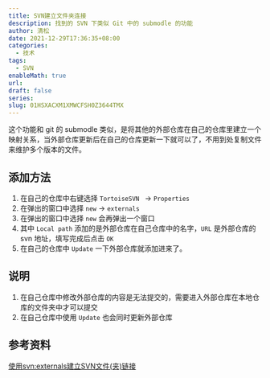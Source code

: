 ```yaml
---
title: SVN建立文件夹连接
description: 找到的 SVN 下类似 Git 中的 submodle 的功能
author: 清松
date: 2021-12-29T17:36:35+08:00
categories:
  - 技术
tags:
  - SVN
enableMath: true
url: 
draft: false
series: 
slug: 01HSXACXM1XMWCFSH0Z3644TMX
---
```

这个功能和 git 的 submodle 类似，是将其他的外部仓库在自己的仓库里建立一个映射关系，当外部仓库更新后在自己的仓库更新一下就可以了，不用到处复制文件来维护多个版本的文件。

## 添加方法
1. 在自己的仓库中右键选择 `TortoiseSVN ` -> `Properties`  
2. 在弹出的窗口中选择 `new` -> `externals`  
3. 在弹出的窗口中选择 `new` 会再弹出一个窗口
4. 其中 `Local path` 添加的是外部仓库在自己仓库中的名字，`URL` 是外部仓库的 svn 地址，填写完成后点击 `OK`
5. 在自己的仓库中 `Update` 一下外部仓库就添加进来了。

## 说明
1. 在自己仓库中修改外部仓库的内容是无法提交的，需要进入外部仓库在本地仓库的文件夹中才可以提交
2. 在自己仓库中使用 `Update` 也会同时更新外部仓库

## 参考资料
[使用svn:externals建立SVN文件(夹)链接](https://blog.csdn.net/aosica321/article/details/51165618)  
